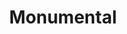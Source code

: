 ---
pid: ch268
title: Monumental
location_transcription: 1300 Cecil B. Moore
coordinates: "[-75.156784068082, 39.978608181742]"
zipcode: '90210'
gen_neighborhood: 
neighborhood: 
outside_phl: 'Beverly Hills CA '
age: '21'
age_range: 20-29
instagram: 
image_file_name: ch_263.jpg
proposal_transcription: 
topic: Education
topic_summary: 0, 0
type: Sculpture Statue
keywords_other: 
credit: 
image_labels: 
twitter: 
facebook: 
permalink: "/monuments/ch268/"
layout: item-page
---